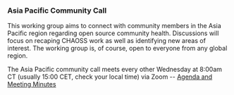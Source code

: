 
### Asia Pacific Community Call

This working group aims to connect with community members in the Asia Pacific region regarding open source community health. Discussions will focus on recaping CHAOSS work as well as identifying new areas of interest. The working group is, of course, open to everyone from any global region. 

The Asia Pacific community call meets every other Wednesday at 8:00am CT (usually 15:00 CET, check your local time) via Zoom -- [Agenda and Meeting Minutes](https://docs.google.com/document/d/17S89h-0MpMA0fzkxv16LRgK8Nh1Qov7lammjNnPk16E/edit)
